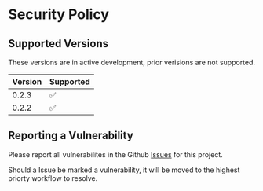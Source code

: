 # Security Policy

## Supported Versions

These versions are in active development, prior verisions are not supported.

| Version   | Supported          |
| -------   | ------------------ |
| 0.2.3     | :white_check_mark: |
| 0.2.2     | :white_check_mark: |

## Reporting a Vulnerability

Please report all vulnerabilites in the Github [Issues](https://github.com/STARTcloud/core_provisioner/) for this project.

Should a Issue be marked a vulnerability, it will be moved to the highest priorty workflow to resolve.
